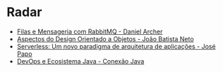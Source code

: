 # Radar


- [Filas e Mensageria com RabbitMQ - Daniel Archer](https://youtu.be/RnIwwm00UPM)
- [Aspectos do Design Orientado a Objetos - João Batista Neto](https://youtu.be/k7YgqITFaKk)
- [Serverless: Um novo paradigma de arquitetura de aplicações - José Papo](https://youtu.be/dR1ZxeVobWY)
- [DevOps e Ecosistema Java - Conexão Java](https://youtu.be/2Gmiqssml8I)

